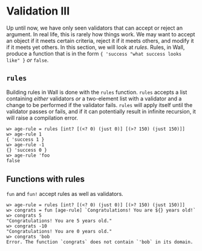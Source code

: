# Validation III

Up until now, we have only seen validators that can accept or reject an argument.  In real life, this is rarely how things work.  We may want to accept an object if it meets certain criteria, reject it if it meets others, and modify it if it meets yet others.  In this section, we will look at *rules*. Rules, in Wall, produce a function that is in the form `{ 'success "what success looks like" }` *or* `false`.

## `rules`

Building rules in Wall is done with the `rules` function. `rules` accepts a list containing *either* validators *or* a two-element list with a validator and a change to be performed if the validator fails.  `rules` will apply itself until the validator passes or fails, and if it can potentially result in infinite recursion, it will raise a compilation error.

```
w> age-rule = rules [int? [(<? 0) (just 0)] [(>? 150) (just 150)]]
w> age-rule 1
{ 'success 1 }
w> age-rule -1
{} 'success 0 }
w> age-rule 'foo
false
```

## Functions with rules

`fun` and `fun!` accept rules as well as validators.

```
w> age-rule = rules [int? [(<? 0) (just 0)] [(>? 150) (just 150)]]
w> congrats = fun [age-rule] `Congratulations! You are ${} years old!`
w> congrats 5
"Congratulations! You are 5 years old."
w> congrats -10
"Congratulations! You are 0 years old."
w> congrats 'bob
Error. The function `congrats` does not contain `'bob` in its domain.
```